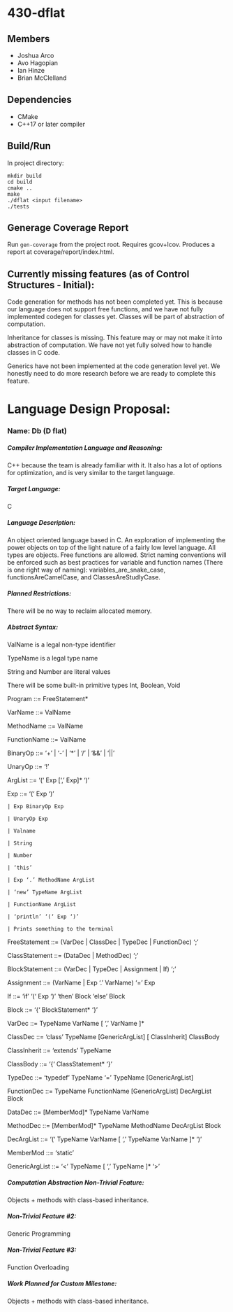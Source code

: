 # 430-dflat

## Members
- Joshua Arco
- Avo Hagopian
- Ian Hinze
- Brian McClelland

## Dependencies
- CMake
- C++17 or later compiler

## Build/Run
In project directory:
```
mkdir build
cd build
cmake ..
make
./dflat <input filename>
./tests
```

## Generage Coverage Report
Run ```gen-coverage``` from the project root. Requires gcov+lcov. Produces a report at coverage/report/index.html.

## Currently missing features (as of Control Structures - Initial):
Code generation for methods has not been completed yet. This is because our language does not support free functions,
and we have not fully implemented codegen for classes yet. Classes will be part of abstraction of computation. 

Inheritance for classes is missing. This feature may or may not make it into abstraction of computation. We have not
yet fully solved how to handle classes in C code. 

Generics have not been implemented at the code generation level yet. We honestly need to do more research before
we are ready to complete this feature. 


<h1>Language Design Proposal:</h1>
<h3>Name: Db (D flat)</h3>
 
<h5>Compiler Implementation Language and Reasoning:</h5>
C++ because the team is already familiar with it. It also has a lot of options for optimization, and is very similar to the target language. 
 
<h5>Target Language:</h5>
C
 
<h5>Language Description:</h5>
An object oriented language based in C. An exploration of implementing the power objects on top of the light nature of a fairly low level language. All types are objects. Free functions are allowed. Strict naming conventions will be enforced such as best practices for variable and function names (There is one right way of naming): variables_are_snake_case, functionsAreCamelCase, and ClassesAreStudlyCase.
 
<h5>Planned Restrictions:</h5>
There will be no way to reclaim allocated memory.  
 
<h5>Abstract Syntax:</h5>

ValName is a legal non-type identifier

TypeName is a legal type name

String and Number are literal values

There will be some built-in primitive types Int, Boolean, Void


Program ::= FreeStatement*

VarName ::= ValName

MethodName ::= ValName

FunctionName ::= ValName

BinaryOp ::= ‘+’ | ‘-’ | ‘*’ | ‘/’ | ‘&&’ | ‘||’

UnaryOp ::= ‘!’

ArgList ::= ‘(‘ Exp [‘,’ Exp]* ‘)’

Exp ::= ‘(‘ Exp ‘)’

    | Exp BinaryOp Exp
    
    | UnaryOp Exp
    
    | Valname
    
    | String
    
    | Number
    
    | ‘this’
    
    | Exp ‘.’ MethodName ArgList
    
    | ‘new’ TypeName ArgList
    
    | FunctionName ArgList
    
    | ‘println’ ‘(‘ Exp ‘)’
    
    | Prints something to the terminal

FreeStatement ::= (VarDec | ClassDec | TypeDec | FunctionDec) ‘;’

ClassStatement ::= (DataDec | MethodDec) ‘;’

BlockStatement ::= (VarDec | TypeDec | Assignment | If) ‘;’

Assignment ::= (VarName | Exp ‘.’ VarName) ‘=’ Exp

If ::= ‘if’ ‘(‘ Exp ‘)’ ‘then’ Block ‘else’ Block

Block ::= ‘{‘ BlockStatement* ‘}’

VarDec ::= TypeName VarName [ ‘,’ VarName ]*

ClassDec ::= ‘class’ TypeName [GenericArgList] [ ClassInherit] ClassBody

ClassInherit ::= ‘extends’ TypeName

ClassBody ::= ‘{‘ ClassStatement* ‘}’

TypeDec ::= ‘typedef’ TypeName ‘=’ TypeName [GenericArgList]

FunctionDec ::= TypeName FunctionName [GenericArgList] DecArgList Block

DataDec ::= [MemberMod]* TypeName VarName

MethodDec ::= [MemberMod]* TypeName MethodName DecArgList Block

DecArgList ::= ‘(‘ TypeName VarName [ ‘,’ TypeName VarName ]* ‘)’

MemberMod ::= ‘static’

GenericArgList ::= ‘<’ TypeName [ ‘,’ TypeName ]* ‘>’


<h5>Computation Abstraction Non-Trivial Feature:</h5>
Objects + methods with class-based inheritance.

<h5>Non-Trivial Feature #2:</h5>
Generic Programming

<h5>Non-Trivial Feature #3:</h5>
Function Overloading

<h5>Work Planned for Custom Milestone:</h5>
Objects + methods with class-based inheritance.
